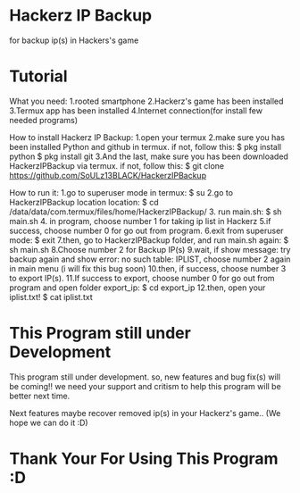 # Hackerz IP Backup
for backup ip(s) in Hackers's game

# Tutorial
What you need:
1.rooted smartphone
2.Hackerz's game has been installed
3.Termux app has been installed
4.Internet connection(for install few needed programs)

How to install Hackerz IP Backup:
1.open your termux
2.make sure you has been installed Python and github in termux.
if not, follow this:
$ pkg install python
$ pkg install git
3.And the last, make sure you has been downloaded HackerzIPBackup via termux.
if not, follow this:
$ git clone https://github.com/SoULz13BLACK/HackerzIPBackup

How to run it:
1.go to superuser mode in termux:
$ su
2.go to HackerzIPBackup location location:
$ cd /data/data/com.termux/files/home/HackerzIPBackup/
3. run main.sh:
$ sh main.sh
4. in program, choose number 1 for taking ip list in Hackerz
5.if success, choose number 0 for go out from program.
6.exit from superuser mode:
$ exit
7.then, go to HackerzIPBackup folder, and run main.sh again:
$ sh main.sh
8.Choose number 2 for Backup IP(s)
9.wait, if show message: try backup again and show error: no such table: IPLIST,
choose number 2 again in main menu (i will fix this bug soon)
10.then, if success, choose number 3 to export IP(s).
11.If success to export, choose number 0 for go out from program and open folder export_ip:
$ cd export_ip
12.then, open your iplist.txt!
$ cat iplist.txt

# This Program still under Development
This program still under development. so, new features and bug fix(s) will be coming!!
we need your support and critism to help this program will be better next time.

Next features maybe recover removed ip(s) in your Hackerz's game.. (We hope we can do it :D)

# Thank Your For Using This Program :D
